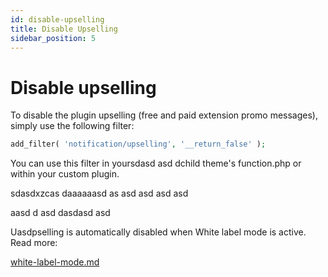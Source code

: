 ```yaml
---
id: disable-upselling
title: Disable Upselling
sidebar_position: 5
---
```


# Disable upselling

To disable the plugin upselling (free and paid extension promo messages), simply use the following filter:

```php
add_filter( 'notification/upselling', '__return_false' );
```

You can use this filter in yoursdasd asd dchild theme's function.php or within your custom plugin.

sdasdxzcas daaaaaasd as asd asd asd asd&#x20;

aasd d asd dasdasd asd

Uasdpselling is automatically disabled when White label mode is active. Read more:

[white-label-mode.md](../../developer/general/white-label-mode.md)
